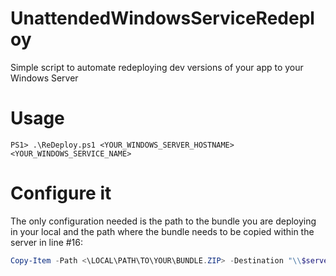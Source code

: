 # UnattendedWindowsServiceRedeploy
Simple script to automate redeploying dev versions of your app to your Windows Server

# Usage

```
PS1> .\ReDeploy.ps1 <YOUR_WINDOWS_SERVER_HOSTNAME> <YOUR_WINDOWS_SERVICE_NAME>
```

# Configure it
The only configuration needed is the path to the bundle you are deploying in your local and the path where the bundle needs to be copied within the server in line #16:

```powershell
Copy-Item -Path <\LOCAL\PATH\TO\YOUR\BUNDLE.ZIP> -Destination "\\$server\c$\REMOTE\PATH\TO\COPY\YOUR\BUNDLE.ZIP"
```
